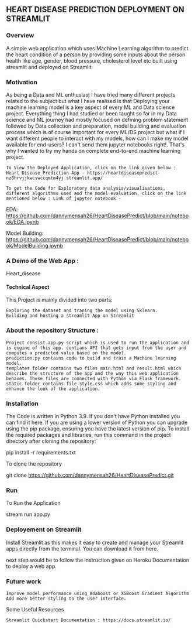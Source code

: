 ## HEART DISEASE PREDICTION DEPLOYMENT ON STREAMLIT

### Overview

A simple web application which uses Machine Learning algorithm to predict the heart condition of a person by providing some inputs about the person health like age, gender, blood pressure, cholesterol level etc built using streamlit and deployed on Streamlit.

### Motivation

As being a Data and ML enthusiast I have tried many different projects related to the subject but what I have realised is that Deploying your machine learning model is a key aspect of every ML and Data science project. Everything thing I had studied or been taught so far in my Data science and ML journey had mostly focused on defining problem statement followed by Data collection and preparation, model building and evaluation process which is of course important for every ML/DS project but what if I want different people to interact with my models, how can I make my model available for end-users? I can't send them jupyter notebooks right!. That's why I wanted to try my hands on complete end-to-end machine learning project.

    To View the Deployed Application, click on the link given below : Heart Disease Prediction App - https://heartdiseasepredict-nz8hrvjjkwcswccqmtm4yj.streamlit.app/

    To get the Code for Exploratory data analysis/visualisations, different algorithms used and the model evaluation, click on the link mentioned below : Link of jupyter notebook - 
EDA:
https://github.com/dannymensah26/HeartDiseasePredict/blob/main/notebook/EDA.ipynb

Model Building:
https://github.com/dannymensah26/HeartDiseasePredict/blob/main/notebook/ModelBuilding.ipynb


### A Demo of the Web App :

Heart_disease


#### Technical Aspect

This Project is mainly divided into two parts:

    Exploring the dataset and traning the model using Sklearn.
    Building and hosting a streamlit App on Streamlit

### About the repository Structure :

    Project consist app.py script which is used to run the application and is engine of this app. contians API that gets input from the user and computes a predicted value based on the model.
    prediction.py contains code to build and train a Machine learning model.
    templates folder contains two files main.html and result.html which describe the structure of the app and the way this web application behaves. These files are connected with Python via Flask framework.
    static folder contains file style.css which adds some styling and enhance the look of the application.

### Installation

The Code is written in Python 3.9. If you don't have Python installed you can find it here. If you are using a lower version of Python you can upgrade using the pip package, ensuring you have the latest version of pip. To install the required packages and libraries, run this command in the project directory after cloning the repository:

pip install -r requirements.txt 

To clone the repository

git clone https://github.com/dannymensah26/HeartDiseasePredict.git

### Run

To Run the Application

stream run app.py

### Deployement on Streamlit

Install Streamlit as this makes it easy to create and manage your Streamlit apps directly from the terminal. You can download it from here.

next step would be to follow the instruction given on Heroku Documentation to deploy a web app.


### Future work

    Improve model performance using Adaboost or XGBoost Gradient Algorithm
    Add more better styling to the user interface.

Some Useful Resources

    Streamlit Quickstart Documentation : https://docs.streamlit.io/
